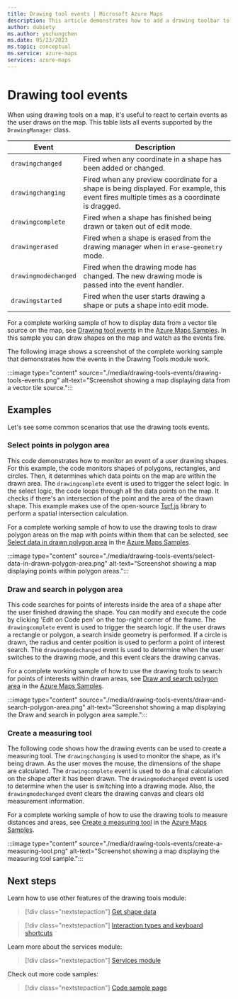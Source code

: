 ```yaml
---
title: Drawing tool events | Microsoft Azure Maps
description: This article demonstrates how to add a drawing toolbar to a map using Microsoft Azure Maps Web SDK
author: dubiety
ms.author: yuchungchen
ms.date: 05/23/2023
ms.topic: conceptual
ms.service: azure-maps
services: azure-maps
---
```


# Drawing tool events

When using drawing tools on a map, it's useful to react to certain events as the user draws on the map. This table lists all events supported by the `DrawingManager` class.

| Event | Description |
|-------|-------------|
| `drawingchanged` | Fired when any coordinate in a shape has been added or changed. |
| `drawingchanging` | Fired when any preview coordinate for a shape is being displayed. For example, this event fires multiple times as a coordinate is dragged. |
| `drawingcomplete` | Fired when a shape has finished being drawn or taken out of edit mode. |
| `drawingerased` | Fired when a shape is erased from the drawing manager when in `erase-geometry` mode. |
| `drawingmodechanged` | Fired when the drawing mode has changed. The new drawing mode is passed into the event handler. |
| `drawingstarted` | Fired when the user starts drawing a shape or puts a shape into edit mode.  |

For a complete working sample of how to display data from a vector tile source on the map, see [Drawing tool events] in the [Azure Maps Samples]. In this sample you can draw shapes on the map and watch as the events fire.

The following image shows a screenshot of the complete working sample that demonstrates how the events in the Drawing Tools module work.

:::image type="content" source="./media/drawing-tools-events/drawing-tools-events.png" alt-text="Screenshot showing a map displaying data from a vector tile source.":::

<!------------------------------------------------------------------
<br/>

<iframe height="500" scrolling="no" title="Drawing tools events" src="https://codepen.io/azuremaps/embed/dyPMRWo?height=500&theme-id=default&default-tab=js,result&editable=true" frameborder='no' loading="lazy" allowtransparency="true" allowfullscreen="true">
  See the Pen <a href='https://codepen.io/azuremaps/pen/dyPMRWo'>Drawing tools events</a> by Azure Maps
  (<a href='https://codepen.io/azuremaps'>@azuremaps</a>) on <a href='https://codepen.io'>CodePen</a>.
</iframe>

-------------------------------------------------------------------->

## Examples

Let's see some common scenarios that use the drawing tools events.

### Select points in polygon area

This code demonstrates how to monitor an event of a user drawing shapes. For this example, the code monitors shapes of polygons, rectangles, and circles. Then, it determines which data points on the map are within the drawn area. The `drawingcomplete` event is used to trigger the select logic. In the select logic, the code loops through all the data points on the map. It checks if there's an intersection of the point and the area of the drawn shape. This example makes use of the open-source [Turf.js](https://turfjs.org/) library to perform a spatial intersection calculation.

For a complete working sample of how to use the drawing tools to draw polygon areas on the map with points within them that can be selected, see [Select data in drawn polygon area] in the [Azure Maps Samples].

:::image type="content" source="./media/drawing-tools-events/select-data-in-drawn-polygon-area.png" alt-text="Screenshot showing a map displaying points within polygon areas.":::

<!-------------------------------------------------------------------
<br/>

<iframe height="500" scrolling="no" title="Select data in drawn polygon area" src="https://codepen.io/azuremaps/embed/XWJdeja?height=500&theme-id=default&default-tab=result" frameborder='no' loading="lazy" allowtransparency="true" allowfullscreen="true">
  See the Pen <a href='https://codepen.io/azuremaps/pen/XWJdeja'>Select data in drawn polygon area</a> by Azure Maps
  (<a href='https://codepen.io/azuremaps'>@azuremaps</a>) on <a href='https://codepen.io'>CodePen</a>.
</iframe>
---------------------------------------------------------------->

### Draw and search in polygon area

This code searches for points of interests inside the area of a shape after the user finished drawing the shape. You can modify and execute the code by clicking 'Edit on Code pen' on the top-right corner of the frame. The `drawingcomplete` event is used to trigger the search logic. If the user draws a rectangle or polygon, a search inside geometry is performed. If a circle is drawn, the radius and center position is used to perform a point of interest search. The `drawingmodechanged` event is used to determine when the user switches to the drawing mode, and this event clears the drawing canvas.

For a complete working sample of how to use the drawing tools to search for points of interests within drawn areas, see [Draw and search polygon area] in the [Azure Maps Samples].

:::image type="content" source="./media/drawing-tools-events/draw-and-search-polygon-area.png" alt-text="Screenshot showing a map displaying the Draw and search in polygon area sample.":::

<!-------------------------------------------------------------------
<br/>

<iframe height="500" scrolling="no" title="Draw and search in polygon area" src="https://codepen.io/azuremaps/embed/eYmZGNv?height=500&theme-id=default&default-tab=js,result&editable=true" frameborder='no' loading="lazy" allowtransparency="true" allowfullscreen="true">
  See the Pen <a href='https://codepen.io/azuremaps/pen/eYmZGNv'>Draw and search in polygon area</a> by Azure Maps
  (<a href='https://codepen.io/azuremaps'>@azuremaps</a>) on <a href='https://codepen.io'>CodePen</a>.
</iframe>
---------------------------------------------------------------->

### Create a measuring tool

The following code shows how the drawing events can be used to create a measuring tool. The `drawingchanging` is used to monitor the shape, as it's being drawn. As the user moves the mouse, the dimensions of the shape are calculated. The `drawingcomplete` event is used to do a final calculation on the shape after it has been drawn. The `drawingmodechanged` event is used to determine when the user is switching into a drawing mode. Also, the  `drawingmodechanged` event clears the drawing canvas and clears old measurement information.

For a complete working sample of how to use the drawing tools to measure distances and areas, see [Create a measuring tool] in the [Azure Maps Samples].

:::image type="content" source="./media/drawing-tools-events/create-a-measuring-tool.png" alt-text="Screenshot showing a map displaying the measuring tool sample.":::

<!-------------------------------------------------------------------
<iframe height="500" scrolling="no" title="Measuring tool" src="https://codepen.io/azuremaps/embed/RwNaZXe?height=500&theme-id=default&default-tab=js,result&editable=true" frameborder='no' loading="lazy" allowtransparency="true" allowfullscreen="true">
  See the Pen <a href='https://codepen.io/azuremaps/pen/RwNaZXe'>Measuring tool</a> by Azure Maps
  (<a href='https://codepen.io/azuremaps'>@azuremaps</a>) on <a href='https://codepen.io'>CodePen</a>.
</iframe>
---------------------------------------------------------------->

## Next steps

Learn how to use other features of the drawing tools module:

> [!div class="nextstepaction"]
> [Get shape data](map-get-shape-data.md)

> [!div class="nextstepaction"]
> [Interaction types and keyboard shortcuts](drawing-tools-interactions-keyboard-shortcuts.md)

Learn more about the services module:

> [!div class="nextstepaction"]
> [Services module](how-to-use-services-module.md)

Check out more code samples:

> [!div class="nextstepaction"]
> [Code sample page](https://aka.ms/AzureMapsSamples)

[Azure Maps Samples]:https://samples.azuremaps.com
[Drawing tool events]: https://samples.azuremaps.com/?search=Drawing%20tool&sample=drawing-tools-events
[Select data in drawn polygon area]:https://samples.azuremaps.com/?search=Drawing%20tool&sample=select-data-in-drawn-polygon-area
[Draw and search polygon area]: https://samples.azuremaps.com/?search=Drawing%20tool&sample=draw-and-search-polygon-area
[Create a measuring tool]: https://samples.azuremaps.com/?search=Drawing%20tool&sample=create-a-measuring-tool
